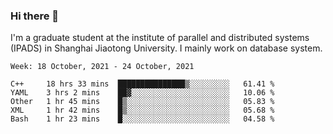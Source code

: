 ### Hi there 👋

I'm a graduate student at the institute of parallel and distributed systems (IPADS) in Shanghai Jiaotong University. I mainly work on database system.

<!--START_SECTION:waka-->
```text
Week: 18 October, 2021 - 24 October, 2021

C++     18 hrs 33 mins  ███████████████▒░░░░░░░░░   61.41 % 
YAML    3 hrs 2 mins    ██▓░░░░░░░░░░░░░░░░░░░░░░   10.06 % 
Other   1 hr 45 mins    █▒░░░░░░░░░░░░░░░░░░░░░░░   05.83 % 
XML     1 hr 42 mins    █▒░░░░░░░░░░░░░░░░░░░░░░░   05.68 % 
Bash    1 hr 23 mins    █░░░░░░░░░░░░░░░░░░░░░░░░   04.58 % 
```
<!--END_SECTION:waka-->

<!--
**yqmmm/yqmmm** is a ✨ _special_ ✨ repository because its `README.md` (this file) appears on your GitHub profile.

Here are some ideas to get you started:

- 🔭 I’m currently working on ...
- 🌱 I’m currently learning ...
- 👯 I’m looking to collaborate on ...
- 🤔 I’m looking for help with ...
- 💬 Ask me about ...
- 📫 How to reach me: ...
- 😄 Pronouns: ...
- ⚡ Fun fact: ...
-->
